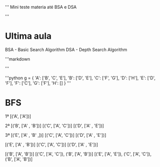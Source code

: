 

'''
    Mini teste materia até BSA e DSA

'''


# Ultima aula 
BSA - Basic Search Algorithm
DSA - Depth Search Algorithm

'''markdown
    
'''

'''python
g = {
    'A': ['B', 'C', 'E'],
    'B': ['D', 'E'],
    'C': ['F', 'G'],
    'D': ['H'],
    'E': ['D', 'F'],
    'F': ['C'],
    'G': ['F'],
    'H': []
}
'''

# BFS

1ª 
[('A', ['A'])]

2ª
[('B', ['A' , 'B'])]
[('C', ['A', 'C'])]
[('D', ['A' , 'E'])]

3ª
[('E', ['A' , 'B' ,])]
[('C', ['A', 'C'])]
[('D', ['A' , 'E'])]

[('E', ['A' , 'B'])]
[('C', ['A', 'C'])]
[('D', ['A' , 'E'])]







[('B', ['A', 'B'])]
[('C', ['A', 'C']), ('B', ['A', 'B'])]
[('E', ['A', 'E']), ('C', ['A', 'C']), ('B', ['A', 'B'])]